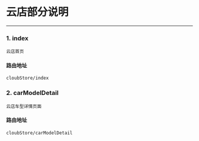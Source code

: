 # 云店部分说明

***
### 1. index
    云店首页

#### 路由地址
    cloubStore/index

### 2. carModelDetail
	云店车型详情页面

#### 路由地址
	cloubStore/carModelDetail
